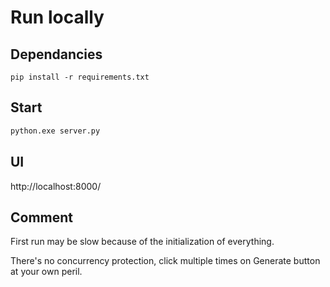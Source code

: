 # Run locally

## Dependancies
```
pip install -r requirements.txt
```

## Start
```python
python.exe server.py
```

## UI
http://localhost:8000/

## Comment
First run may be slow because of the initialization of everything. 

There's no concurrency protection, click multiple times on Generate button at your own peril.